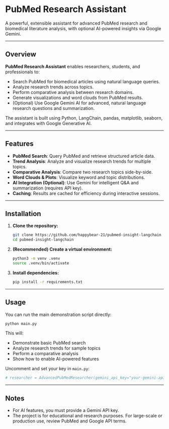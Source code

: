 # PubMed Research Assistant

A powerful, extensible assistant for advanced PubMed research and biomedical literature analysis, with optional AI-powered insights via Google Gemini.

---

## Overview

**PubMed Research Assistant** enables researchers, students, and professionals to:
- Search PubMed for biomedical articles using natural language queries.
- Analyze research trends across topics.
- Perform comparative analysis between research domains.
- Generate visualizations and word clouds from PubMed results.
- (Optional) Use Google Gemini AI for advanced, natural language research questions and summarization.

The assistant is built using Python, LangChain, pandas, matplotlib, seaborn, and integrates with Google Generative AI.

---

## Features

- **PubMed Search**: Query PubMed and retrieve structured article data.
- **Trend Analysis**: Analyze and visualize research trends for multiple topics.
- **Comparative Analysis**: Compare two research topics side-by-side.
- **Word Clouds & Plots**: Visualize keyword and topic distributions.
- **AI Integration (Optional)**: Use Gemini for intelligent Q&A and summarization (requires API key).
- **Caching**: Results are cached for efficiency during interactive sessions.

---

## Installation

1. **Clone the repository:**
   ```bash
   git clone https://github.com/happybear-21/pubmed-insight-langchain
   cd pubmed-insight-langchain
   ```
2. **(Recommended) Create a virtual environment:**
   ```bash
   python3 -m venv .venv
   source .venv/bin/activate
   ```
3. **Install dependencies:**
   ```bash
   pip install -r requirements.txt
   ```

---

## Usage

You can run the main demonstration script directly:

```bash
python main.py
```

This will:
- Demonstrate basic PubMed search
- Analyze research trends for sample topics
- Perform a comparative analysis
- Show how to enable AI-powered features

Uncomment and set your key in `main.py`:
```python
# researcher = AdvancedPubMedResearcher(gemini_api_key="your-gemini-api-key")
```

---

## Notes
- For AI features, you must provide a Gemini API key.
- The project is for educational and research purposes. For large-scale or production use, review PubMed and Google API terms.
